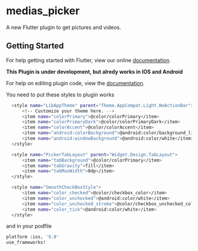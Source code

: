 # medias_picker

A new Flutter plugin to get pictures and videos.

## Getting Started

For help getting started with Flutter, view our online
[documentation](https://flutter.io/).

**This Plugin is under development, but alredy works in IOS and Android**

For help on editing plugin code, view the [documentation](https://flutter.io/platform-plugins/#edit-code).

You need to put these styles to plugin works

```sh
  <style name="LibAppTheme" parent="Theme.AppCompat.Light.NoActionBar">
      <!-- Customize your theme here. -->
      <item name="colorPrimary">@color/colorPrimary</item>
      <item name="colorPrimaryDark">@color/colorPrimaryDark</item>
      <item name="colorAccent">@color/colorAccent</item>
      <item name="android:colorBackground">@android:color/background_light</item>
      <item name="android:windowBackground">@android:color/white</item>
  </style>

  <style name="PickerTabLayout" parent="Widget.Design.TabLayout">
      <item name="tabBackground">@color/colorPrimary</item>
      <item name="tabGravity">fill</item>
      <item name="tabMaxWidth">0dp</item>
  </style>

  <style name="SmoothCheckBoxStyle">
      <item name="color_checked">@color/checkbox_color</item>
      <item name="color_unchecked">@android:color/white</item>
      <item name="color_unchecked_stroke">@color/checkbox_unchecked_color</item>
      <item name="color_tick">@android:color/white</item>
  </style>
```

and in your podfile 

```sh
platform :ios, '9.0'
use_frameworks!
```
